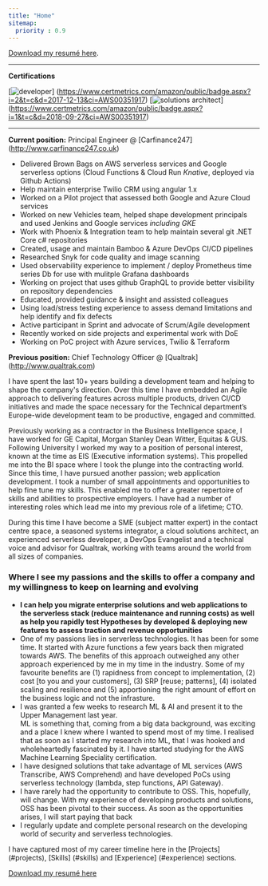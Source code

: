 ```yaml
---
title: "Home"
sitemap:
  priority : 0.9
---
```



[Download my resumé here](/resume.pdf).

---

**Certifications**

[![developer](/img/aws-developer-badge.png)] (https://www.certmetrics.com/amazon/public/badge.aspx?i=2&t=c&d=2017-12-13&ci=AWS00351917)
[![solutions architect](/img/aws-solutions-architect-badge.png)] (https://www.certmetrics.com/amazon/public/badge.aspx?i=1&t=c&d=2018-09-27&ci=AWS00351917)

---

**Current position:** Principal Engineer @ [Carfinance247] (http://www.carfinance247.co.uk)

- Delivered Brown Bags on AWS serverless services and Google serverless options (Cloud Functions & Cloud Run *Knative*, deployed via Github Actions)
- Help maintain enterprise Twilio CRM using angular 1.x
- Worked on a Pilot project that assessed both Google and Azure Cloud services
- Worked on new Vehicles team, helped shape development principals and used Jenkins and Google services *including GKE*
- Work with Phoenix & Integration team to help maintain several git .NET Core c# repositories
- Created, usage and maintain Bamboo & Azure DevOps CI/CD pipelines
- Researched Snyk for code quality and image scanning
- Used observability experience to implement / deploy Prometheus time series Db for use with mulitple Grafana dashboards
- Working on project that uses github GraphQL to provide better visibility on repository  dependencies
- Educated, provided guidance & insight and assisted colleagues
- Using load/stress testing experience to assess demand limitations and help identify and fix defects
- Active participant in Sprint and advocate of Scrum/Agile development
- Recently worked on side projects and experimental work with DoE
- Working on PoC project with Azure services, Twilio & Terraform


**Previous position:** Chief Technology Officer @ [Qualtrak] (http://www.qualtrak.com)

I have spent the last 10+ years building a development team and helping to shape the company's direction.  Over this time I have embedded an Agile approach to delivering features across multiple products, driven CI/CD initiatives and made the space necessary for the Technical department’s  Europe-wide development team to be productive, engaged and committed.  

Previously working as a contractor in the Business Intelligence space, I have worked for GE Capital, Morgan Stanley Dean Witter, Equitas & GUS.  
Following University I worked my way to a position of personal interest, known at the time as EIS (Executive information systems).  This propelled me into the BI space where I took the plunge into the contracting world.  Since this time, I have pursued another passion; web application development.  I took a number of small appointments and opportunities to help fine tune my skills.  This enabled me to offer a greater repertoire of skills and abilities to prospective employers.  I have had a number of interesting roles which lead me into my previous role of a lifetime; CTO.  

During this time I have become a SME (subject matter expert) in the contact centre space, a seasoned systems integrator, a cloud solutions architect,  an experienced serverless developer, a DevOps Evangelist and a technical voice and advisor for Qualtrak, working with teams around the world from all sizes of companies.

### Where I see my passions and the skills to offer a company and my willingness to keep on learning and evolving

- **I can help you migrate enterprise solutions and web applications to the serverless stack (reduce maintenance and running costs) as well as help you rapidly test Hypotheses by developed & deploying new features to assess traction and revenue opportunities** 
- One of my passions lies in serverless technologies.  It has been for some time.  It started with Azure functions a few years back then migrated towards AWS.  The benefits of this approach outweighed any other approach experienced by me in my time in the industry.  Some of my favourite benefits are (1) rapidness from concept to implementation, (2) cost [to you and your customers], (3) SRP [reuse; patterns], (4) isolated scaling and resilience and (5) apportioning the right amount of effort on the business logic and not the infrasture.  
- I was granted a few weeks to research ML & AI and present it to the Upper Management last year.  
ML is something that, coming from a big data background, was exciting and a place I knew where I wanted to spend most of my time.  I realised that as soon as I started my research into ML, that I was hooked and wholeheartedly fascinated by it.  I have started studying for the AWS Machine Learning Speciality certification.
- I have designed solutions that take advantage of ML services (AWS Transcribe, AWS Comprehend) and have developed PoCs using serverless technology (lambda, step functions, API Gateway).
- I have rarely had the opportunity to contribute to OSS.  This, hopefully, will change. With my experience of developing products and solutions, OSS has been pivotal to their success. As soon as the opportunities arises, I will start paying that back
- I regularly update and complete personal research on the developing world of security and serverless technologies.

I have captured most of my career timeline here in the [Projects] (#projects), [Skills] (#skills) and [Experience] (#experience) sections.

[Download my resumé here](/resume.pdf)
